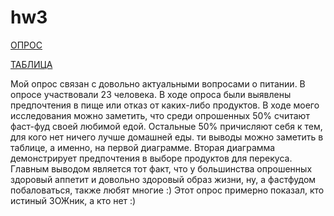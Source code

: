 # hw3
[ОПРОС](https://goo.gl/forms/hELMC5EdeoIWTnbX2)

[ТАБЛИЦА](https://docs.google.com/spreadsheets/d/1VhOE65-5Q4mvDDizt8UKJ32kchW6eOdvNZt_gVE34Ak)

Мой опрос связан с довольно актуальными вопросами о питании. В опросе участвовали 23 человека. В ходе опроса были выявлены предпочтения в пище или отказ от каких-либо продуктов.
В ходе моего исследования можно заметить, что среди опрошенных 50% считают фаст-фуд своей любимой едой. Остальные 50% причисляют себя к тем, для кого нет ничего лучше домашней еды. ти выводы можно заметить в таблице, а именно, на первой диаграмме. Вторая диаграмма демонстрирует предпочтения в выборе продуктов для перекуса. Главным выводом является тот факт, что у большинства опрошенных здоровый аппетит и довольно здоровый образ жизни, ну, а фастфудом побаловаться, также любят многие :)
Этот опрос примерно показал, кто истиный ЗОЖник, а кто нет :)
